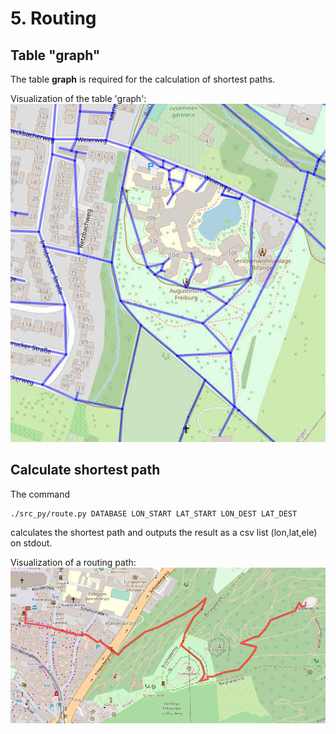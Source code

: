 # 5. Routing

## Table "graph"

The table **graph** is required for the calculation of shortest paths.

Visualization of the table 'graph':  
![table_graph.jpg](table_graph.jpg)

## Calculate shortest path

The command
```
./src_py/route.py DATABASE LON_START LAT_START LON_DEST LAT_DEST
```
calculates the shortest path and outputs the result
as a csv list (lon,lat,ele) on stdout.

Visualization of a routing path:  
![routing_path.jpg](routing_path.jpg)

